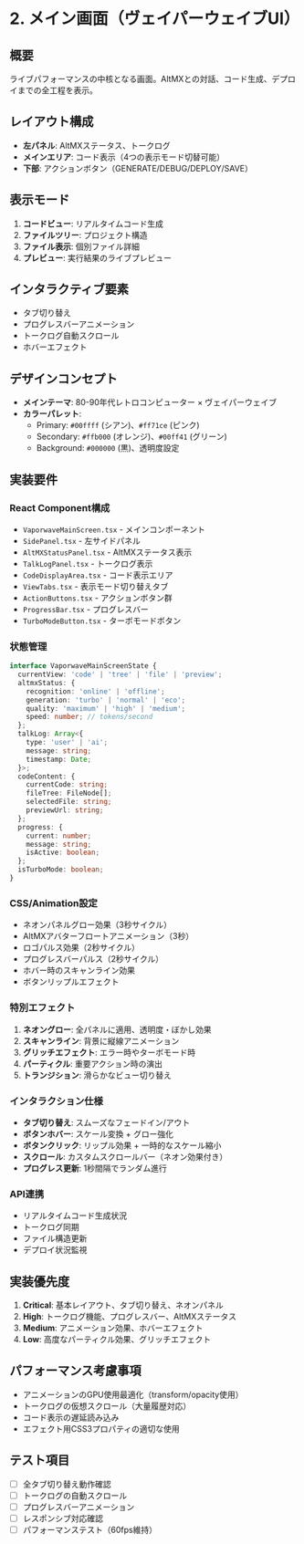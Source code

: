 # 2. メイン画面（ヴェイパーウェイブUI）

## 概要
ライブパフォーマンスの中核となる画面。AltMXとの対話、コード生成、デプロイまでの全工程を表示。

## レイアウト構成
- **左パネル**: AltMXステータス、トークログ
- **メインエリア**: コード表示（4つの表示モード切替可能）
- **下部**: アクションボタン（GENERATE/DEBUG/DEPLOY/SAVE）

## 表示モード
1. **コードビュー**: リアルタイムコード生成
2. **ファイルツリー**: プロジェクト構造
3. **ファイル表示**: 個別ファイル詳細
4. **プレビュー**: 実行結果のライブプレビュー

## インタラクティブ要素
- タブ切り替え
- プログレスバーアニメーション
- トークログ自動スクロール
- ホバーエフェクト

## デザインコンセプト
- **メインテーマ**: 80-90年代レトロコンピューター × ヴェイパーウェイブ
- **カラーパレット**:
  - Primary: `#00ffff` (シアン)、`#ff71ce` (ピンク)
  - Secondary: `#ffb000` (オレンジ)、`#00ff41` (グリーン)
  - Background: `#000000` (黒)、透明度設定

## 実装要件

### React Component構成
- `VaporwaveMainScreen.tsx` - メインコンポーネント
- `SidePanel.tsx` - 左サイドパネル
- `AltMXStatusPanel.tsx` - AltMXステータス表示
- `TalkLogPanel.tsx` - トークログ表示
- `CodeDisplayArea.tsx` - コード表示エリア
- `ViewTabs.tsx` - 表示モード切り替えタブ
- `ActionButtons.tsx` - アクションボタン群
- `ProgressBar.tsx` - プログレスバー
- `TurboModeButton.tsx` - ターボモードボタン

### 状態管理
```typescript
interface VaporwaveMainScreenState {
  currentView: 'code' | 'tree' | 'file' | 'preview';
  altmxStatus: {
    recognition: 'online' | 'offline';
    generation: 'turbo' | 'normal' | 'eco';
    quality: 'maximum' | 'high' | 'medium';
    speed: number; // tokens/second
  };
  talkLog: Array<{
    type: 'user' | 'ai';
    message: string;
    timestamp: Date;
  }>;
  codeContent: {
    currentCode: string;
    fileTree: FileNode[];
    selectedFile: string;
    previewUrl: string;
  };
  progress: {
    current: number;
    message: string;
    isActive: boolean;
  };
  isTurboMode: boolean;
}
```

### CSS/Animation設定
- ネオンパネルグロー効果（3秒サイクル）
- AltMXアバターフロートアニメーション（3秒）
- ロゴパルス効果（2秒サイクル）
- プログレスバーパルス（2秒サイクル）
- ホバー時のスキャンライン効果
- ボタンリップルエフェクト

### 特別エフェクト
1. **ネオングロー**: 全パネルに適用、透明度・ぼかし効果
2. **スキャンライン**: 背景に縦線アニメーション
3. **グリッチエフェクト**: エラー時やターボモード時
4. **パーティクル**: 重要アクション時の演出
5. **トランジション**: 滑らかなビュー切り替え

### インタラクション仕様
- **タブ切り替え**: スムーズなフェードイン/アウト
- **ボタンホバー**: スケール変換 + グロー強化
- **ボタンクリック**: リップル効果 + 一時的なスケール縮小
- **スクロール**: カスタムスクロールバー（ネオン効果付き）
- **プログレス更新**: 1秒間隔でランダム進行

### API連携
- リアルタイムコード生成状況
- トークログ同期
- ファイル構造更新
- デプロイ状況監視

## 実装優先度
1. **Critical**: 基本レイアウト、タブ切り替え、ネオンパネル
2. **High**: トークログ機能、プログレスバー、AltMXステータス
3. **Medium**: アニメーション効果、ホバーエフェクト
4. **Low**: 高度なパーティクル効果、グリッチエフェクト

## パフォーマンス考慮事項
- アニメーションのGPU使用最適化（transform/opacity使用）
- トークログの仮想スクロール（大量履歴対応）
- コード表示の遅延読み込み
- エフェクト用CSS3プロパティの適切な使用

## テスト項目
- [ ] 全タブ切り替え動作確認
- [ ] トークログの自動スクロール
- [ ] プログレスバーアニメーション
- [ ] レスポンシブ対応確認
- [ ] パフォーマンステスト（60fps維持）